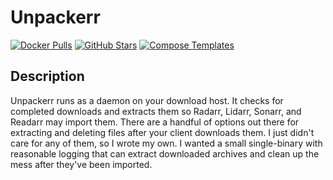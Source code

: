 # Unpackerr

[![Docker Pulls](https://img.shields.io/docker/pulls/hotio/unpackerr?style=flat-square&color=607D8B&label=docker%20pulls&logo=docker)](https://hub.docker.com/r/hotio/unpackerr)
[![GitHub Stars](https://img.shields.io/github/stars/hotio/unpackerr?style=flat-square&color=607D8B&label=github%20stars&logo=github)](https://github.com/hotio/unpackerr)
[![Compose Templates](https://img.shields.io/static/v1?style=flat-square&color=607D8B&label=compose&message=templates)](https://github.com/GhostWriters/DockSTARTer/tree/master/compose/.apps/unpackerr)

## Description

Unpackerr runs as a daemon on your download host. It checks for completed downloads and extracts them so Radarr, Lidarr, Sonarr, and Readarr may import them. There are a handful of options out there for extracting and deleting files after your client downloads them. I just didn't care for any of them, so I wrote my own. I wanted a small single-binary with reasonable logging that can extract downloaded archives and clean up the mess after they've been imported.
